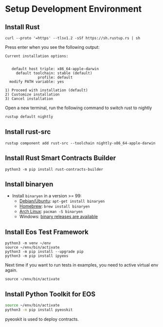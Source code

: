 # Setup Development Environment

## Install Rust

```
curl --proto '=https' --tlsv1.2 -sSf https://sh.rustup.rs | sh
```

Press enter when you see the following output:

```
Current installation options:


   default host triple: x86_64-apple-darwin
     default toolchain: stable (default)
               profile: default
  modify PATH variable: yes

1) Proceed with installation (default)
2) Customize installation
3) Cancel installation
```

Open a new terminal, run the following command to switch rust to nightly

```bash
rustup default nightly
```

## Install rust-src

```
rustup component add rust-src --toolchain nightly-x86_64-apple-darwin
```

## Install Rust Smart Contracts Builder 

```
python3 -m pip install rust-contracts-builder
```

## Install binaryen

* Install `binaryen` in a version >= 99:
  * [Debian/Ubuntu](https://tracker.debian.org/pkg/binaryen): `apt-get install binaryen`
  * [Homebrew](https://formulae.brew.sh/formula/binaryen): `brew install binaryen`
  * [Arch Linux](https://archlinux.org/packages/community/x86_64/binaryen/): `pacman -S binaryen`
  * Windows: [binary releases are available](https://github.com/WebAssembly/binaryen/releases)

## Install Eos Test Framework

```
python3 -m venv ~/env
source ~/env/bin/activate
python3 -m pip install --upgrade pip
python3 -m pip install ipyeos
```

Next time if you want to run tests in examples, you need to active virtual env again.

```
source ~/env/bin/activate
```

## Install Python Toolkit for EOS 

```bash
source ~/env/bin/activate
python3 -m pip install pyeoskit
```

pyeoskit is used to deploy contracts.
